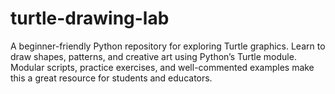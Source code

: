 # turtle-drawing-lab
A beginner-friendly Python repository for exploring Turtle graphics. Learn to draw shapes, patterns, and creative art using Python’s Turtle module. Modular scripts, practice exercises, and well-commented examples make this a great resource for students and educators.
